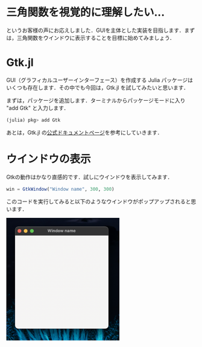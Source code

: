 # 三角関数を視覚的に理解したい...
というお客様の声にお応えしました．GUIを主体とした実装を目指します．まずは，三角関数をウインドウに表示することを目標に始めてみましょう．

# Gtk.jl 
<!-- リンクをラベル付けしながら列挙しておくことができる -->
[Gtk_home]:https://juliagraphics.github.io/Gtk.jl/latest/

<!-- ========================================== -->
GUI（グラフィカルユーザーインターフェース）を作成する Julia パッケージはいくつも存在します．その中でも今回は，Gtk.jl を試してみたいと思います．

まずは，パッケージを追加します．ターミナルからパッケージモードに入り "add Gtk" と入力します．
```julia
(julia) pkg> add Gtk
```
あとは，Gtk.jl の[公式ドキュメントページ][Gtk_home]を参考にしていきます．

#  ウインドウの表示
Gtkの動作はかなり直感的です．試しにウインドウを表示してみます．
```julia
win = GtkWindow("Window name", 300, 300) 
```
このコードを実行してみると以下のようなウインドウがポップアップされると思います．

<img src="./img/README_2022-01-06-07-20-41.png" width="300">
<!--- 
「クリップボードにコピー」をする必要がある．
macでは，command+shift+4 でスクショ後，controlを押しながらキーを離す．
これで，クリップボードに保存できる．
貼り付けの際は，command+option+vで貼り付け． 
デフォルトの Paste Image: Insert Pattern -> ${imageSyntaxPrefix}${imageFilePath}${imageSyntaxSuffix}
--->